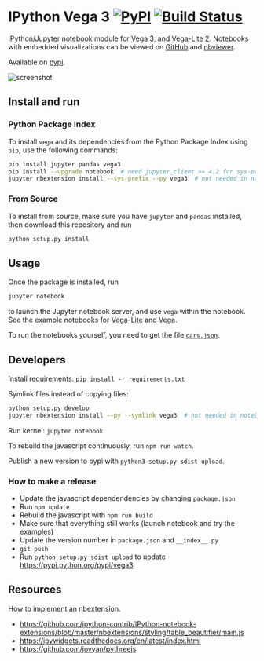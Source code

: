# IPython Vega 3 [![PyPI](https://img.shields.io/pypi/v/vega3.svg?maxAge=2592000)](https://pypi.python.org/pypi/vega3) [![Build Status](https://travis-ci.org/vega/ipyvega.svg?branch=vega3)](https://travis-ci.org/vega/ipyvega)

IPython/Jupyter notebook module for [Vega 3](https://github.com/vega/vega), and [Vega-Lite 2](https://github.com/vega/vega-lite). Notebooks with embedded visualizations can be viewed on [GitHub](https://github.com/vega/ipyvega/blob/vega3/notebooks/VegaLite.ipynb) and [nbviewer](https://nbviewer.jupyter.org/github/vega/ipyvega/blob/vega3/notebooks/VegaLite.ipynb).

Available on [pypi](https://pypi.python.org/pypi/vega3).

![screenshot](https://raw.githubusercontent.com/vega/ipyvega/vega3/screenshot.png "Screenshot of the Vega-Lite module")


## Install and run

### Python Package Index

To install ``vega`` and its dependencies from the Python Package Index using
``pip``, use the following commands:

```sh
pip install jupyter pandas vega3
pip install --upgrade notebook  # need jupyter_client >= 4.2 for sys-prefix below
jupyter nbextension install --sys-prefix --py vega3  # not needed in notebook >= 5.3
```

### From Source

To install from source, make sure you have ``jupyter`` and ``pandas`` installed,
then download this repository and run
```sh
python setup.py install
```

## Usage

Once the package is installed, run
```sh
jupyter notebook
```
to launch the Jupyter notebook server, and use ``vega`` within the notebook.
See the example notebooks for [Vega-Lite](https://github.com/vega/ipyvega/blob/vega3/notebooks/VegaLite.ipynb) and [Vega](https://github.com/vega/ipyvega/blob/vega3/notebooks/Vega.ipynb).

To run the notebooks yourself, you need to get the file [`cars.json`](https://raw.githubusercontent.com/vega/ipyvega/vega3/notebooks/cars.json).


## Developers

Install requirements: `pip install -r requirements.txt`

Symlink files instead of copying files:

```sh
python setup.py develop
jupyter nbextension install --py --symlink vega3  # not needed in notebook >= 5.3
```

Run kernel: `jupyter notebook`

To rebuild the javascript continuously, run `npm run watch`.

Publish a new version to pypi with `python3 setup.py sdist upload`.

### How to make a release

* Update the javascript dependendencies by changing `package.json`
* Run `npm update`
* Rebuild the javascript with `npm run build`
* Make sure that everything still works (launch notebook and try the examples)
* Update the version number in `package.json` and `__index__.py`
* `git push`
* Run `python setup.py sdist upload` to update https://pypi.python.org/pypi/vega3

## Resources

How to implement an nbextension.

* https://github.com/ipython-contrib/IPython-notebook-extensions/blob/master/nbextensions/styling/table_beautifier/main.js
* https://ipywidgets.readthedocs.org/en/latest/index.html
* https://github.com/jovyan/pythreejs
